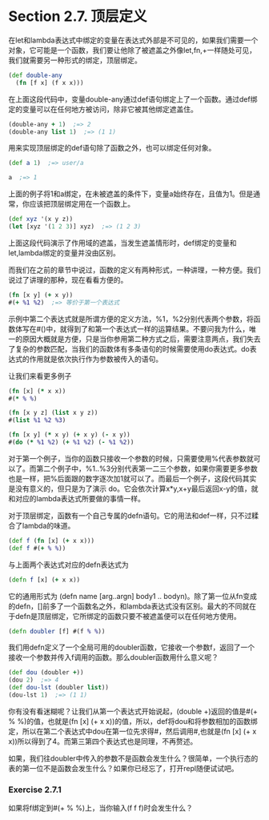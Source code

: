 # Section 2.7. 顶层定义

在let和lambda表达式中绑定的变量在表达式外部是不可见的，如果我们需要一个对象，它可能是一个函数，我们要让他除了被遮盖之外像let,fn,+一样随处可见，我们就需要另一种形式的绑定，顶层绑定。

```clojure
(def double-any
  (fn [f x] (f x x)))
```

在上面这段代码中，变量double-any通过def语句绑定上了一个函数。通过def绑定的变量可以在任何地方被访问，除非它被其他绑定遮盖住。

```clojure
(double-any + 1)  ;=> 2
(double-any list 1)  ;=> (1 1)
```

用来实现顶层绑定的def语句除了函数之外，也可以绑定任何对象。

```clojure
(def a 1)  ;=> user/a

a  ;=> 1
```

上面的例子将1和a绑定，在未被遮盖的条件下，变量a始终存在，且值为1。但是通常，你应该把顶层绑定用在一个函数上。

```clojure
(def xyz '(x y z))
(let [xyz '(1 2 3)] xyz)  ;=> (1 2 3)
```
上面这段代码演示了作用域的遮盖，当发生遮盖情形时，def绑定的变量和let,lambda绑定的变量并没由区别。

而我们在之前的章节中说过，函数的定义有两种形式，一种讲理，一种方便。我们说过了讲理的那种，现在看看方便的。

```clojure
(fn [x y] (+ x y))
#(+ %1 %2)  ;=> 等价于第一个表达式
```

示例中第二个表达式就是所谓方便的定义方法，%1，%2分别代表两个参数，将函数体写在#()中，就得到了和第一个表达式一样的运算结果。不要问我为什么，唯一的原因大概就是方便，只是当你参用第二种方式之后，需要注意两点，我们失去了复杂的参数匹配，当我们的函数体有多条语句的时候需要使用do表达式。do表达式的作用就是依次执行作为参数被传入的语句。

让我们来看更多例子
```clojure
(fn [x] (* x x))
#(* % %)

(fn [x y z] (list x y z))
#(list %1 %2 %3)

(fn [x y] (* x y) (+ x y) (- x y))
#(do (* %1 %2) (+ %1 %2) (- %1 %2))
```

对于第一个例子，当你的函数只接收一个参数的时候，只需要使用%代表参数就可以了。而第二个例子中，%1..%3分别代表第一二三个参数，如果你需要更多参数也是一样，把%后面跟的数字逐次加1就可以了。而最后一个例子，这段代码其实是没有意义的，但只是为了演示 do。它会依次计算x*y,x+y最后返回x-y的值，就和对应的lambda表达式所要做的事情一样。

对于顶层绑定，函数有一个自己专属的defn语句。它的用法和def一样，只不过糅合了lambda的味道。
```clojure
(def f (fn [x] (+ x x)))
(def f #(+ % %))
```
与上面两个表达式对应的defn表达式为
```clojure
(defn f [x] (+ x x))
```

它的通用形式为 (defn name [arg..argn] body1 .. bodyn)。除了第一位从fn变成的defn，[]前多了一个函数名之外，和lambda表达式没有区别。最大的不同就在于defn是顶层绑定，它所绑定的函数只要不被遮盖便可以在任何地方使用。

```clojure
(defn doubler [f] #(f % %))
```

我们用defn定义了一个全局可用的doubler函数，它接收一个参数f，返回了一个接收一个参数并传入f调用的函数。那么doubler函数用什么意义呢？
```clojure
(def dou (doubler +))
(dou 2)  ;=> 4
(def dou-lst (doubler list))
(dou-lst 1)  ;=> (1 1)
```

你有没有看迷糊呢？让我们从第一个表达式开始说起，(double +)返回的值是#(+ % %)的值，也就是(fn [x] (+ x x))的值，所以，def将dou和将参数相加的函数绑定，所以在第二个表达式中dou在第一位先求得#<dou>，然后调用#<dou>,也就是(fn [x] (+ x x))所以得到了4。而第三第四个表达式也是同理，不再赘述。

如果，我们往doubler中传入的参数不是函数会发生什么？很简单，一个执行态的表的第一位不是函数会发生什么？如果你已经忘了，打开repl随便试试吧。

### Exercise 2.7.1
如果将f绑定到#(+ % %)上，当你输入(f f f)时会发生什么？
